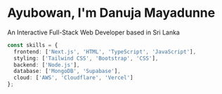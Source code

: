 # Ayubowan, I'm Danuja Mayadunne

An Interactive Full-Stack Web Developer based in Sri Lanka

```typescript
const skills = {
  frontend: ['Next.js', 'HTML', 'TypeScript', 'JavaScript'],
  styling: ['Tailwind CSS', 'Bootstrap', 'CSS'],
  backend: ['Node.js'],
  database: ['MongoDB', 'Supabase'],
  cloud: ['AWS', 'Cloudflare', 'Vercel']
};
